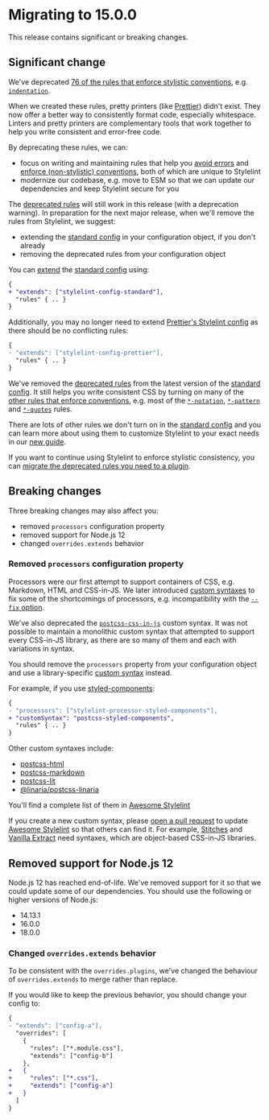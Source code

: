 # Migrating to 15.0.0

This release contains significant or breaking changes.

## Significant change

We've deprecated [76 of the rules that enforce stylistic conventions](../user-guide/rules.md#deprecated), e.g. [`indentation`](../../lib/rules/indentation/README.md).

When we created these rules, pretty printers (like [Prettier](https://prettier.io/)) didn't exist. They now offer a better way to consistently format code, especially whitespace. Linters and pretty printers are complementary tools that work together to help you write consistent and error-free code.

By deprecating these rules, we can:

- focus on writing and maintaining rules that help you [avoid errors](../user-guide/rules.md#avoid-errors) and [enforce (non-stylistic) conventions](../user-guide/rules.md#enforce-conventions), both of which are unique to Stylelint
- modernize our codebase, e.g. move to ESM so that we can update our dependencies and keep Stylelint secure for you

The [deprecated rules](../user-guide/rules.md#deprecated) will still work in this release (with a deprecation warning). In preparation for the next major release, when we'll remove the rules from Stylelint, we suggest:

- extending the [standard config](https://www.npmjs.com/package/stylelint-config-standard) in your configuration object, if you don't already
- removing the deprecated rules from your configuration object

You can [extend](../user-guide/configure.md#extends) the [standard config](https://www.npmjs.com/package/stylelint-config-standard) using:

```diff json
{
+ "extends": ["stylelint-config-standard"],
  "rules" { .. }
}
```

Additionally, you may no longer need to extend [Prettier's Stylelint config](https://www.npmjs.com/package/stylelint-config-prettier) as there should be no conflicting rules:

```diff json
{
- "extends": ["stylelint-config-prettier"],
  "rules" { .. }
}
```

We've removed the [deprecated rules](../user-guide/rules.md#deprecated) from the latest version of the [standard config](https://www.npmjs.com/package/stylelint-config-standard). It still helps you write consistent CSS by turning on many of the [other rules that enforce conventions](../user-guide/rules.md#enforce-conventions), e.g. most of the [`*-notation`](../user-guide/rules.md#notation), [`*-pattern`](../user-guide/rules.md#pattern) and [`*-quotes`](../user-guide/rules.md#quotes) rules.

There are lots of other rules we don't turn on in the [standard config](https://www.npmjs.com/package/stylelint-config-standard) and you can learn more about using them to customize Stylelint to your exact needs in our [new guide](../user-guide/customize.md).

If you want to continue using Stylelint to enforce stylistic consistency, you can [migrate the deprecated rules you need to a plugin](../developer-guide/plugins.md).

## Breaking changes

Three breaking changes may also affect you:

- removed `processors` configuration property
- removed support for Node.js 12
- changed `overrides.extends` behavior

### Removed `processors` configuration property

Processors were our first attempt to support containers of CSS, e.g. Markdown, HTML and CSS-in-JS. We later introduced [custom syntaxes](../developer-guide/syntaxes.md) to fix some of the shortcomings of processors, e.g. incompatibility with the [`--fix` option](../user-guide/options.md#fix).

We've also deprecated the [`postcss-css-in-js`](https://www.npmjs.com/package/@stylelint/postcss-css-in-js) custom syntax. It was not possible to maintain a monolithic custom syntax that attempted to support every CSS-in-JS library, as there are so many of them and each with variations in syntax.

You should remove the `processors` property from your configuration object and use a library-specific [custom syntax](../user-guide/options.md#customsyntax) instead.

For example, if you use [styled-components](https://styled-components.com):

```diff json
{
- "processors": ["stylelint-processor-styled-components"],
+ "customSyntax": "postcss-styled-components",
  "rules" { .. }
}
```

Other custom syntaxes include:

- [postcss-html](https://www.npmjs.com/package/postcss-html)
- [postcss-markdown](https://www.npmjs.com/package/postcss-markdown)
- [postcss-lit](https://www.npmjs.com/package/postcss-lit)
- [@linaria/postcss-linaria](https://www.npmjs.com/package/@linaria/postcss-linaria)

You'll find a complete list of them in [Awesome Stylelint](https://github.com/stylelint/awesome-stylelint#readme)

If you create a new custom syntax, please [open a pull request](https://github.com/stylelint/awesome-stylelint/compare) to update [Awesome Stylelint](https://github.com/stylelint/awesome-stylelint#readme) so that others can find it. For example, [Stitches](https://stitches.dev/) and [Vanilla Extract](https://vanilla-extract.style/) need syntaxes, which are object-based CSS-in-JS libraries.

## Removed support for Node.js 12

Node.js 12 has reached end-of-life. We've removed support for it so that we could update some of our dependencies. You should use the following or higher versions of Node.js:

- 14.13.1
- 16.0.0
- 18.0.0

### Changed `overrides.extends` behavior

To be consistent with the `overrides.plugins`, we've changed the behaviour of `overrides.extends` to merge rather than replace.

If you would like to keep the previous behavior, you should change your config to:

```diff json
{
- "extends": ["config-a"],
  "overrides": [
    {
      "rules": ["*.module.css"],
      "extends": ["config-b"]
    },
+   {
+     "rules": ["*.css"],
+     "extends": ["config-a"]
+   }
  ]
}
```
